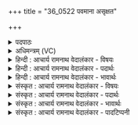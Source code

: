 +++
title = "36_0522 पवमाना असृक्षत"

+++
<details><summary>पदपाठः</summary>

प꣡वमा꣢꣯नाः। अ꣣सृक्षत। पवि꣡त्र꣢म्। अ꣡ति꣢꣯। धा꣡र꣢꣯या। म꣣रु꣡त्व꣢न्तः। म꣣त्सराः꣢। इ꣣न्द्रियाः꣢। ह꣡याः꣢꣯। मे꣣धा꣢म्। अ꣣भि꣢। प्र꣡याँ꣢꣯सि। च꣣। ५२२।
</details>

<details><summary>अधिमन्त्रम् (VC)</summary>

- पवमानः सोमः
- सप्तर्षयः
- बृहती
- मध्यमः
- पावमानं काण्डम्
</details>

<details><summary>हिन्दी : आचार्य रामनाथ वेदालंकार - विषयः</summary>

अगले मन्त्र में ज्ञानरसों की प्राप्ति का वर्णन है।
</details>

<details><summary>हिन्दी : आचार्य रामनाथ वेदालंकार - पदार्थः</summary>

पदार्थान्वय -  (पवमानाः) पवित्रता देते हुए ये ज्ञानरूप सोमरस (धारया) धारा रूप में (पवित्रम् अति) पवित्र हृदयरूप दशापवित्र में से छनकर (असृक्षत) आत्मारूप द्रोणकलश में छोड़े जा रहे हैं। (मरुत्वन्तः) प्राणों से युक्त, (मत्सरासः) तृप्तिप्रदाता, (इन्द्रियाः) आत्मा रूप इन्द्र से सेवित, (हयाः) प्राप्त होनेवाले ये ज्ञानरस (मेधाम्) धारणावती बुद्धि को (प्रयांसि च) और आनन्दरसों को (अभि) बरसाते हैं ॥१२॥
</details>

<details><summary>हिन्दी : आचार्य रामनाथ वेदालंकार - भावार्थः</summary>

भावार्थ -  मन और प्राण से पवित्र किये गये ज्ञानरस जब आत्मा को प्राप्त होते हैं, तब मेधा और आनन्द के बरसानेवाले होते हैं ॥१२॥ इस दशति में भी सोम परमात्मा और उससे प्राप्त आनन्दधारा का वर्णन होने से इस दशति के विषय की पूर्व दशति के विषय के साथ संगति है ॥ षष्ठ प्रपाठक में प्रथम अर्ध की तृतीय दशति समाप्त ॥ पञ्चम अध्याय में पञ्चम खण्ड समाप्त ॥
</details>

<details><summary>संस्कृत : आचार्य रामनाथ वेदालंकार - विषयः</summary>

अथ ज्ञानरसानां प्राप्तिं वर्णयति।
</details>

<details><summary>संस्कृत : आचार्य रामनाथ वेदालंकार - पदार्थः</summary>

पदार्थान्वय -  (पवमानाः) पवित्रतां सम्पादयन्तः एते ज्ञानरसरूपाः सोमाः (धारया) धारारूपेण (पवित्रम् अति) पवित्रहृदयरूपं दशापवित्रमतिक्रम्य (असृक्षत) आत्मरूपे द्रोणकलशे विसृज्यन्ते। (मरुत्वन्तः) प्राणयुक्ताः, (मत्सराः) तृप्तिकराः, (इन्द्रियाः) इन्द्रेण आत्मना जुष्टाः। ‘इन्द्रियमिन्द्रलिङ्गमिन्द्रदृष्टमिन्द्रसृष्टमिन्द्रजुष्टमिन्द्रदत्तमिति वा’ अ० ५।२।८३ इति जुष्टार्थे घच्प्रत्ययान्तो निपातः। (हयाः) गन्तारः। हय गतौ भ्वादिः। एते ज्ञानरसाः (मेधाम्) धारणावतीं बुद्धिम् (प्रयांसि च) आनन्दरसांश्च। प्रय इति उदकनामसु पठितम्, निघं० १।१२। (अभि) अभिवर्षन्ति। उपसर्गश्रुतेर्योग्यक्रियाध्याहारः ॥१२॥
</details>

<details><summary>संस्कृत : आचार्य रामनाथ वेदालंकार - भावार्थः</summary>

भावार्थ -  मनसा प्राणेन च पूता ज्ञानरसा यदाऽऽत्मानुपतिष्ठन्ते तदा मेधाया आनन्दस्य च वर्षका जायन्ते ॥१२॥ अत्रापि सोमस्य परमात्मनस्तत आगताया आनन्दधारायाश्च वर्णनादेतद्दशत्यर्थस्य पूर्वदशत्यर्थेन संगतिरस्ति ॥ इति षष्ठे प्रपाठके प्रथमार्धे तृतीया दशतिः ॥ इति पञ्चमेऽध्याये पञ्चमः खण्डः ॥
</details>

<details><summary>संस्कृत : आचार्य रामनाथ वेदालंकार - पादटिप्पनी</summary>

टिप्पनी -   १. ऋ० ९।७।१२५।
</details>
